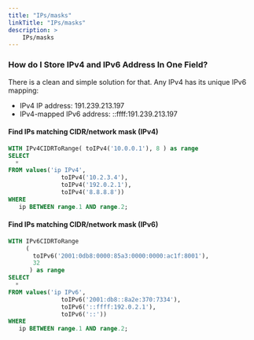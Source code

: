 ```yaml
---
title: "IPs/masks"
linkTitle: "IPs/masks"
description: >
    IPs/masks
---
```

### How do I Store IPv4 and IPv6 Address In One Field?

There is a clean and simple solution for that. Any IPv4 has its unique IPv6 mapping:

* IPv4 IP address: 191.239.213.197
* IPv4-mapped IPv6 address: ::ffff:191.239.213.197

#### Find IPs matching CIDR/network mask (IPv4)

```sql
WITH IPv4CIDRToRange( toIPv4('10.0.0.1'), 8 ) as range
SELECT
  *
FROM values('ip IPv4',
               toIPv4('10.2.3.4'),
               toIPv4('192.0.2.1'),
               toIPv4('8.8.8.8'))
WHERE
   ip BETWEEN range.1 AND range.2;
```

#### Find IPs matching CIDR/network mask (IPv6)

```sql
WITH IPv6CIDRToRange
     (
       toIPv6('2001:0db8:0000:85a3:0000:0000:ac1f:8001'),
       32
      ) as range
SELECT
  *
FROM values('ip IPv6',
               toIPv6('2001:db8::8a2e:370:7334'),
               toIPv6('::ffff:192.0.2.1'),
               toIPv6('::'))
WHERE
   ip BETWEEN range.1 AND range.2;
```

